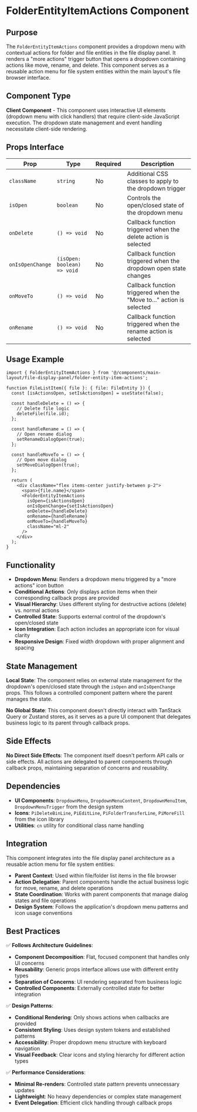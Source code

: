 # FolderEntityItemActions Component

## Purpose

The `FolderEntityItemActions` component provides a dropdown menu with contextual actions for folder and file entities in the file display panel. It renders a "more actions" trigger button that opens a dropdown containing actions like move, rename, and delete. This component serves as a reusable action menu for file system entities within the main layout's file browser interface.

## Component Type

**Client Component** - This component uses interactive UI elements (dropdown menu with click handlers) that require client-side JavaScript execution. The dropdown state management and event handling necessitate client-side rendering.

## Props Interface

| Prop | Type | Required | Description |
|------|------|----------|-------------|
| `className` | `string` | No | Additional CSS classes to apply to the dropdown trigger |
| `isOpen` | `boolean` | No | Controls the open/closed state of the dropdown menu |
| `onDelete` | `() => void` | No | Callback function triggered when the delete action is selected |
| `onIsOpenChange` | `(isOpen: boolean) => void` | No | Callback function triggered when the dropdown open state changes |
| `onMoveTo` | `() => void` | No | Callback function triggered when the "Move to..." action is selected |
| `onRename` | `() => void` | No | Callback function triggered when the rename action is selected |

## Usage Example

```tsx
import { FolderEntityItemActions } from '@/components/main-layout/file-display-panel/folder-entity-item-actions';

function FileListItem({ file }: { file: FileEntity }) {
  const [isActionsOpen, setIsActionsOpen] = useState(false);
  
  const handleDelete = () => {
    // Delete file logic
    deleteFile(file.id);
  };
  
  const handleRename = () => {
    // Open rename dialog
    setRenameDialogOpen(true);
  };
  
  const handleMoveTo = () => {
    // Open move dialog
    setMoveDialogOpen(true);
  };

  return (
    <div className="flex items-center justify-between p-2">
      <span>{file.name}</span>
      <FolderEntityItemActions
        isOpen={isActionsOpen}
        onIsOpenChange={setIsActionsOpen}
        onDelete={handleDelete}
        onRename={handleRename}
        onMoveTo={handleMoveTo}
        className="ml-2"
      />
    </div>
  );
}
```

## Functionality

- **Dropdown Menu**: Renders a dropdown menu triggered by a "more actions" icon button
- **Conditional Actions**: Only displays action items when their corresponding callback props are provided
- **Visual Hierarchy**: Uses different styling for destructive actions (delete) vs. normal actions
- **Controlled State**: Supports external control of the dropdown's open/closed state
- **Icon Integration**: Each action includes an appropriate icon for visual clarity
- **Responsive Design**: Fixed width dropdown with proper alignment and spacing

## State Management

**Local State**: The component relies on external state management for the dropdown's open/closed state through the `isOpen` and `onIsOpenChange` props. This follows a controlled component pattern where the parent manages the state.

**No Global State**: This component doesn't directly interact with TanStack Query or Zustand stores, as it serves as a pure UI component that delegates business logic to its parent through callback props.

## Side Effects

**No Direct Side Effects**: The component itself doesn't perform API calls or side effects. All actions are delegated to parent components through callback props, maintaining separation of concerns and reusability.

## Dependencies

- **UI Components**: `DropdownMenu`, `DropdownMenuContent`, `DropdownMenuItem`, `DropdownMenuTrigger` from the design system
- **Icons**: `PiDeleteBinLine`, `PiEditLine`, `PiFolderTransferLine`, `PiMoreFill` from the icon library
- **Utilities**: `cn` utility for conditional class name handling

## Integration

This component integrates into the file display panel architecture as a reusable action menu for file system entities:

- **Parent Context**: Used within file/folder list items in the file browser
- **Action Delegation**: Parent components handle the actual business logic for move, rename, and delete operations
- **State Coordination**: Works with parent components that manage dialog states and file operations
- **Design System**: Follows the application's dropdown menu patterns and icon usage conventions

## Best Practices

✅ **Follows Architecture Guidelines**:
- **Component Decomposition**: Flat, focused component that handles only UI concerns
- **Reusability**: Generic props interface allows use with different entity types
- **Separation of Concerns**: UI rendering separated from business logic
- **Controlled Components**: Externally controlled state for better integration

✅ **Design Patterns**:
- **Conditional Rendering**: Only shows actions when callbacks are provided
- **Consistent Styling**: Uses design system tokens and established patterns
- **Accessibility**: Proper dropdown menu structure with keyboard navigation
- **Visual Feedback**: Clear icons and styling hierarchy for different action types

✅ **Performance Considerations**:
- **Minimal Re-renders**: Controlled state pattern prevents unnecessary updates
- **Lightweight**: No heavy dependencies or complex state management
- **Event Delegation**: Efficient click handling through callback props